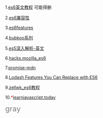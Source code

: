 
1.[es6英文教程](https://www.tutorialspoint.com/es6/es6_syntax.htm) 可能得删

2.[es6兼容性](https://kangax.github.io/compat-table/es6/)

3.[es6features](https://github.com/lukehoban/es6features)

4.[bubkoo系列](http://bubkoo.com/2015/11/18/es6-in-depth-generators-continued/)

5.[es5深入解析-英文](http://dmitrysoshnikov.com/)

6.[hacks.mozilla_es6](https://hacks.mozilla.org/2015/05/es6-in-depth-generators/)

7.[promise-mdn](https://developer.mozilla.org/en-US/docs/Web/JavaScript/Reference/Global_Objects/Promise)

8.[Lodash Features You Can Replace with ES6](https://www.sitepoint.com/lodash-features-replace-es6/)

9.[zellwk_es6教程](https://zellwk.com/blog/es6/)

10.<font color=red>*</font>[learnjavascript.today](https://learnjavascript.today/)


<font color=gray size=5>gray</font>
